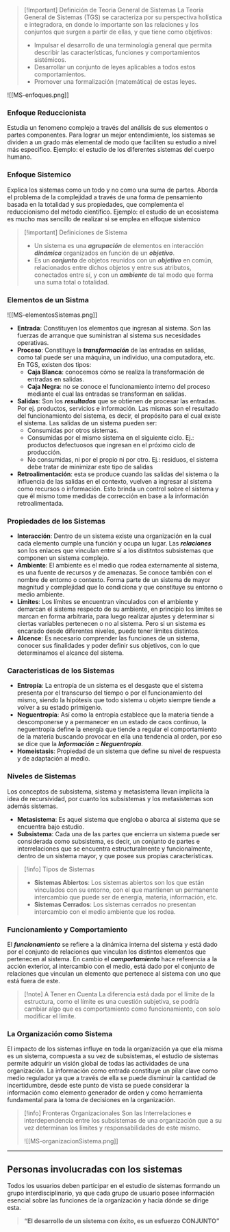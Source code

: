 
>[!Important] Definición de Teoria General de Sistemas
>La Teoría General de Sistemas (TGS) se caracteriza por su perspectiva holística e integradora, en donde lo importante son las relaciones y los conjuntos que surgen a partir de ellas, y que tiene como objetivos:
>- Impulsar el desarrollo de una terminología general que permita describir las características, funciones y comportamientos sistémicos.
>- Desarrollar un conjunto de leyes aplicables a todos estos comportamientos.
>- Promover una formalización (matemática) de estas leyes.

![[MS-enfoques.png]]

### Enfoque Reduccionista

Estudia un fenomeno complejo a través del análisis de sus elementos o partes componentes. Para lograr un mejor entendimiente, los sistemas se dividen a un grado más elemental de modo que faciliten su estudio a nivel más especifico. Ejemplo: el estudio de los diferentes sistemas del cuerpo humano.

### Enfoque Sistemico

Explica los sistemas como un todo y no como una suma de partes. Aborda el problema de la complejidad a través de una forma de pensamiento basada en la totalidad y sus propiedades, que complementa el reduccionismo del método científico. Ejemplo: el estudio de un ecosistema es mucho mas sencillo de realizar si se emplea en elfoque sistemico

>[!important] Definiciones de Sistema
>- Un sistema es una ***agrupación*** de elementos en interacción ***dinámica*** organizados en función de un ***objetivo***.
>- Es un ***conjunto*** de objetos reunidos con un ***objetivo*** en común, relacionados entre dichos objetos y entre sus atributos, conectados entre sí, y con un ***ambiente*** de tal modo que forma una suma total o totalidad.

### Elementos de un Sistma

![[MS-elementosSistemas.png]]

- **Entrada**: Constituyen los elementos que ingresan al sistema. Son las fuerzas de arranque que suministran al sistema sus necesidades operativas.
- **Proceso**: Constituye la ***transformación*** de las entradas en salidas, como tal puede ser una máquina, un individuo, una computadora, etc. En TGS, existen dos tipos:
	- **Caja Blanca**: conocemos cómo se realiza la transformación de entradas en salidas.
	- **Caja Negra**: no se conoce el funcionamiento interno del proceso mediante el cual las entradas se transforman en salidas.
- **Salidas**: Son los ***resultados*** que se obtienen de procesar las entradas. Por ej. productos, servicios e información. Las mismas son el resultado del funcionamiento del sistema, es decir, el propósito para el cual existe el sistema. Las salidas de un sistema pueden ser:
	- Consumidas por otros sistemas.
	- Consumidas por el mismo sistema en el siguiente ciclo. Ej.: productos defectuosos que ingresan en el próximo ciclo de producción. 
	- No consumidas, ni por el propio ni por otro. Ej.: residuos, el sistema debe tratar de minimizar este tipo de salidas
- **Retroalimentación**: esta se produce cuando las salidas del sistema o la influencia de las salidas en el contexto, vuelven a ingresar al sistema como recursos o información. Esto brinda un control sobre el sistema y que él mismo tome medidas de corrección en base a la información retroalimentada.

### Propiedades de los Sistemas

- **Interacción**: Dentro de un sistema existe una organización en la cual cada elemento cumple una función y ocupa un lugar. Las ***relaciones*** son los enlaces que vinculan entre sí a los distitntos subsistemas que componen un sistema complejo.
- **Ambiente**: El ambiente es el medio que rodea externamente al sistema, es una fuente de recursos y de amenazas. Se conoce también con el nombre de entorno o contexto. Forma parte de un sistema de mayor magnitud y complejidad que lo condiciona y que constituye su entorno o medio ambiente.
- **Límites**: Los límites se encuentran vinculados con el ambiente y demarcan el sistema respecto de su ambiente, en principio los límites se marcan en forma arbitraria, para luego realizar ajustes y determinar si ciertas variables pertenecen o no al sistema. Pero si un sistema es encarado desde diferentes niveles, puede tener límites distintos.
- **Alcence**: Es necesario comprender las funciones de un sistema, conocer sus finalidades y poder definir sus objetivos, con lo que determinamos el alcance del sistema.

### Caracteristicas de los Sistemas

- **Entropía**: La entropía de un sistema es el desgaste que el sistema presenta por el transcurso del tiempo o por el funcionamiento del mismo, siendo la hipótesis que todo sistema u objeto siempre tiende a volver a su estado primigenio.
- **Neguentropía**: Así como la entropía establece que la materia tiende a descomponerse y a permanecer en un estado de caos continuo, la neguentropía define la energía que tiende a regular el comportamiento de la materia buscando provocar en ella una tendencia al orden, por eso se dice que la ***Información = Neguentropía***.
- **Homeistasis**: Propiedad de un sistema que define su nivel de respuesta y de adaptación al medio.

### Niveles de Sistemas

Los conceptos de subsistema, sistema y metasistema llevan implícita la idea de recursividad, por cuanto los subsistemas y los metasistemas son además sistemas.

- **Metasistema**: Es aquel sistema que engloba o abarca al sistema que se encuentra bajo estudio.
- **Subsistema**: Cada una de las partes que encierra un sistema puede ser considerada como subsistema, es decir, un conjunto de partes e interrelaciones que se encuentra estructuralmente y funcionalmente, dentro de un sistema mayor, y que posee sus propias características.

>[!info] Tipos de Sistemas
>- **Sistemas Abiertos**: Los sistemas abiertos son los que están vinculados con su entorno, con el que mantienen un permanente intercambio que puede ser de energía, materia, información, etc.
>- **Sistemas Cerrados**: Los sistemas cerrados no presentan intercambio con el medio ambiente que los rodea.

### Funcionamiento y Comportamiento

El ***funcionamiento*** se refiere a la dinámica interna del sistema y está dado por el conjunto de relaciones que vinculan los distintos elementos que pertenecen al sistema.
En cambio el ***comportamiento*** hace referencia a la acción exterior, al intercambio con el medio, está dado por el conjunto de relaciones que vinculan un elemento que pertenece al sistema con uno que está fuera de este.

>[!note] A Tener en Cuenta
>La diferencia está dada por el límite de la estructura, como el límite es una cuestión subjetiva, se podría cambiar algo que es comportamiento como funcionamiento, con solo modificar el límite.

### La Organización como Sistema

El impacto de los sistemas influye en toda la organización ya que ella misma es un sistema, compuesta a su vez de subsistemas, el estudio de sistemas permite adquirir un visión global de todas las actividades de una organización.
La información como entrada constituye un pilar clave como medio regulador ya que a través de ella se puede disminuir la cantidad de incertidumbre, desde este punto de vista se puede considerar la información como elemento generador de orden y como herramienta fundamental para la toma de decisiones en la organización.

>[!info] Fronteras Organizacionales
> Son las Interrelaciones e interdependencia entre los subsistemas de una organización que a su vez determinan los límites y responsabilidades de este mismo.
> 
>![[MS-organizacionSistema.png]]

---

## Personas involucradas con los sistemas

Todos los usuarios deben participar en el estudio de sistemas formando un grupo interdisciplinario, ya que cada grupo de usuario posee información esencial sobre las funciones de la organización y hacia dónde se dirige esta.

> **“El desarrollo de un sistema con éxito, es un esfuerzo CONJUNTO”**

